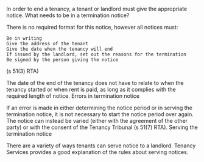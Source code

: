 

In order to end a tenancy, a tenant or landlord must give the appropriate notice.
What needs to be in a termination notice?

There is no required format for this notice, however all notices must:

    Be in writing
    Give the address of the tenant
    Give the date when the tenancy will end
    If issued by the landlord, set out the reasons for the termination
    Be signed by the person giving the notice

(s 51(3) RTA)

The date of the end of the tenancy does not have to relate to when the tenancy started or when rent is paid, as long as it complies with the required length of notice.
Errors in termination notice

If an error is made in either determining the notice period or in serving the termination notice, it is not necessary to start the notice period over again. The notice can instead be varied (either with the agreement of the other party) or with the consent of the Tenancy Tribunal (s 51(7) RTA).
Serving the termination notice

There are a variety of ways tenants can serve notice to a landlord. Tenancy Services provides a good explanation of the rules about serving notices.
